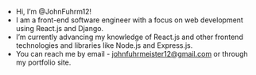- Hi, I’m @JohnFuhrm12!
- I am a front-end software engineer with a focus on web development using React.js and Django.
- I’m currently advancing my knowledge of React.js and other frontend technologies and libraries like Node.js and Express.js.
- You can reach me by email - johnfuhrmeister12@gmail.com or through my portfolio site.

<!---
JohnFuhrm12/JohnFuhrm12 is a ✨ special ✨ repository because its `README.md` (this file) appears on your GitHub profile.
You can click the Preview link to take a look at your changes.
--->
